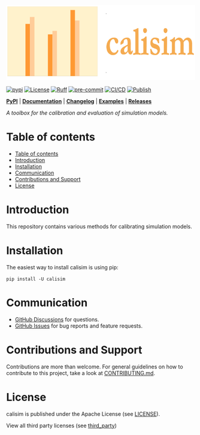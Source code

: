 <div align="left"><img src="https://raw.githubusercontent.com/Plant-Food-Research-Open/calisim/main/docs/assets/calisim_logo.png" width="600" height="200"/></div>

[![pypi](https://img.shields.io/pypi/v/optuna.svg)](https://pypi.python.org/pypi/calisim)
[![License](https://img.shields.io/badge/License-Apache_2.0-blue.svg)](https://opensource.org/licenses/Apache-2.0)
[![Ruff](https://img.shields.io/endpoint?url=https://raw.githubusercontent.com/astral-sh/ruff/main/assets/badge/v2.json)](https://github.com/astral-sh/ruff)
[![pre-commit](https://img.shields.io/badge/pre--commit-enabled-brightgreen?logo=pre-commit)](https://github.com/pre-commit/pre-commit)
[![CI/CD](https://github.com/Plant-Food-Research-Open/calisim/actions/workflows/cicd.yaml/badge.svg?branch=main)](https://github.com/Plant-Food-Research-Open/calisim/actions/workflows/cicd.yaml)
[![Publish](https://github.com/Plant-Food-Research-Open/calisim/actions/workflows/publish.yaml/badge.svg?branch=main)](https://github.com/Plant-Food-Research-Open/calisim/actions/workflows/publish.yaml)

[**PyPI**](https://pypi.python.org/pypi/calisim)
| [**Documentation**](https://calisim.readthedocs.io)
| [**Changelog**](https://calisim.readthedocs.io/en/latest/changelogs/changelog.html)
| [**Examples**](https://github.com/Plant-Food-Research-Open/calisim/tree/main/examples)
| [**Releases**](https://github.com/Plant-Food-Research-Open/calisim/releases)

*A toolbox for the calibration and evaluation of simulation models.*

# Table of contents

- [Table of contents](#table-of-contents)
- [Introduction](#introduction)
- [Installation](#installation)
- [Communication](#communication)
- [Contributions and Support](#contributions-and-support)
- [License](#license)

# Introduction

This repository contains various methods for calibrating simulation models.

# Installation

The easiest way to install calisim is using pip:

```
pip install -U calisim
```

# Communication

- [GitHub Discussions] for questions.
- [GitHub Issues] for bug reports and feature requests.

[GitHub Discussions]: https://github.com/Plant-Food-Research-Open/calisim/discussions
[GitHub issues]: https://github.com/Plant-Food-Research-Open/calisim/issues

# Contributions and Support

Contributions are more than welcome. For general guidelines on how to contribute to this project, take a look at [CONTRIBUTING.md](./CONTRIBUTING.md).

# License

calisim is published under the Apache License (see [LICENSE](./LICENSE)).

View all third party licenses (see [third_party](./third_party))
